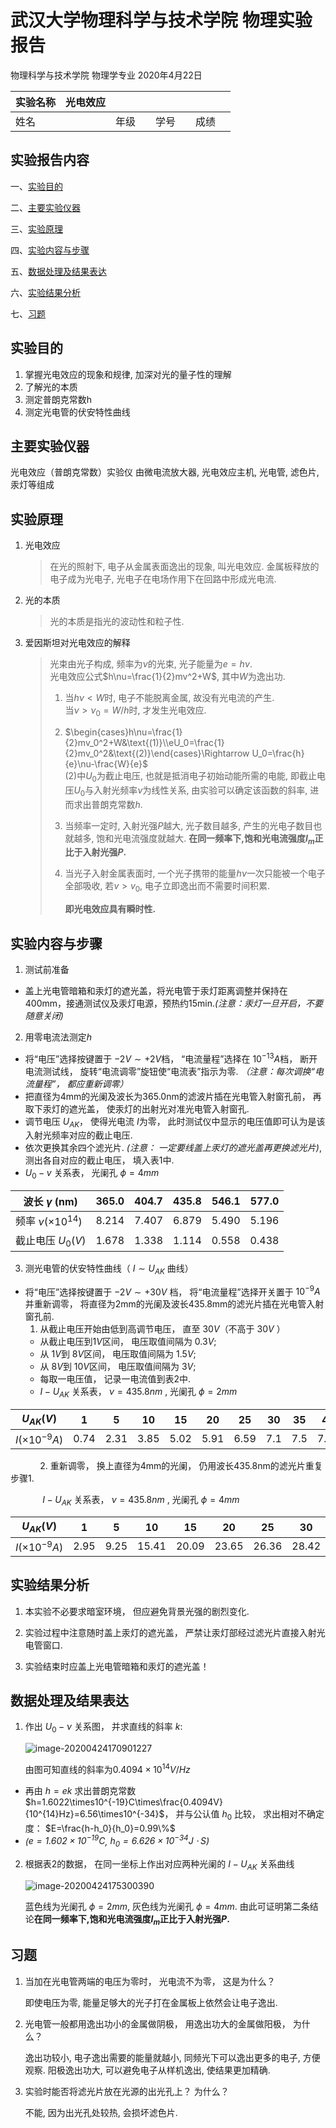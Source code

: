 # 武汉大学物理科学与技术学院 物理实验报告

物理科学与技术学院 物理学专业 2020年4月22日

| 实验名称 | 光电效应 |      |      |      |      |      |      |
| -------- | -------- | ---- | ---- | ---- | ---- | ---- | ---- |
| 姓名     |          | 年级 |      | 学号 |      | 成绩 |      |

## 实验报告内容

一、[实验目的](#实验目的)

二、[主要实验仪器](#主要实验仪器)

三、[实验原理](#实验原理)

四、[实验内容与步骤](#实验内容与步骤)

五、[数据处理及结果表达](#数据处理及结果表达])

六、[实验结果分析](#实验结果分析)

七、[习题](#习题)


## 实验目的

1. 掌握光电效应的现象和规律, 加深对光的量子性的理解
2. 了解光的本质
3. 测定普朗克常数h
4. 测定光电管的伏安特性曲线

## 主要实验仪器

光电效应（普朗克常数）实验仪
由微电流放大器, 光电效应主机, 光电管, 滤色片, 汞灯等组成

## 实验原理

1. 光电效应

   > 在光的照射下, 电子从金属表面逸出的现象, 叫光电效应.
   > 金属板释放的电子成为光电子, 光电子在电场作用下在回路中形成光电流.

2. 光的本质

   > 光的本质是指光的波动性和粒子性.

3. 爱因斯坦对光电效应的解释

   > 光束由光子构成, 频率为$\nu$的光束, 光子能量为$e=h\nu$.  
   > 光电效应公式$h\nu=\frac{1}{2}mv^2+W$, 其中$W$为逸出功.
   > 1. 当$h\nu<W$时, 电子不能脱离金属, 故没有光电流的产生.  
   >     当$\nu>\nu_0=W/h$时, 才发生光电效应.
   >
   > 2. $\begin{cases}h\nu=\frac{1}{2}mv_0^2+W&\text{(1)}\\eU_0=\frac{1}{2}mv_0^2&\text{(2)}\end{cases}\Rightarrow U_0=\frac{h}{e}\nu-\frac{W}{e}$  
   >     (2)中$U_0$为截止电压, 也就是抵消电子初始动能所需的电能, 即截止电压$U_0$与入射光频率$\nu$为线性关系, 由实验可以确定该函数的斜率, 进而求出普朗克常数$h$.
   >
   > 3. 当频率一定时, 入射光强$P$越大, 光子数目越多, 产生的光电子数目也就越多, 饱和光电流强度就越大. 
   >     **在同一频率下,饱和光电流强度$I_m$正比于入射光强$P$.**
   >
   > 4. 当光子入射金属表面时, 一个光子携带的能量$h\nu$一次只能被一个电子全部吸收, 若$v>v_0$, 电子立即逸出而不需要时间积累.
   >
   >    **即光电效应具有瞬时性.**
   
## 实验内容与步骤

1. 测试前准备
  * 盖上光电管暗箱和汞灯的遮光盖，将光电管于汞灯距离调整并保持在400mm，接通测试仪及汞灯电源，预热约15min._(注意：汞灯一旦开启，不要随意关闭)_


2. 用零电流法测定$h$
  * 将“电压”选择按键置于 $-2V\sim+2V$档， “电流量程”选择在 $10^{-13}A$档， 断开电流测试线， 旋转“电流调零”旋钮使“电流表”指示为零. _（注意：每次调换“电流量程”， 都应重新调零）_
  * 把直径为4mm的光阑及波长为365.0nm的滤波片插在光电管入射窗孔前， 再取下汞灯的遮光盖， 使汞灯的出射光对准光电管入射窗孔.
  * 调节电压 $U_{AK}$， 使得光电流 $I$为零， 此时测试仪中显示的电压值即可认为是该入射光频率对应的截止电压.
  * 依次更换其余四个滤光片. _(注意： 一定要线盖上汞灯的遮光盖再更换滤光片)_, 测出各自对应的截止电压， 填入表1中.
  * $U_0 - v$ 关系表， 光阑孔 $\phi = 4mm$

|波长 $\gamma$ (nm)| 365.0|404.7|435.8|546.1|577.0|
|-----------------| -----| ----| ----|-----|-----|
|频率 $\nu (\times 10^{14})$|8.214|7.407|6.879|5.490|5.196|
|截止电压 $U_0(V)$|1.678 |1.338 |1.114 |0.558 |0.438|


3. 测光电管的伏安特性曲线（ $I\sim U_{AK}$ 曲线）
  * 将“电压”选择按键置于 $-2V \sim +30V$ 档， 将“电流量程”选择开关置于  $10^{-9}A$ 并重新调零， 将直径为2mm的光阑及波长435.8mm的滤光片插在光电管入射窗孔前.
    1. 从截止电压开始由低到高调节电压， 直至 $30V$（不高于 $30V$ ）
      * 从截止电压到$1V$区间， 电压取值间隔为 $0.3V$;
      * 从 $1V$到 $8V$区间， 电压取值间隔为 $1.5V$;
      * 从 $8V$到 $10V$区间， 电压取值间隔为 $3V$;
      * 每取一电压值， 记录一电流值到表2中.
      * $I - U_{AK}$ 关系表， $\nu = 435.8nm$ , 光阑孔 $\phi=2mm$

| $U_{AK}(V)$          | 1    | 5    | 10   | 15   | 20   | 25   | 30   | 35   | 40   | 45   | 50   |
|---|---|---|---|---|---|---|---|---|---|---|---|
| $I(\times 10^{-9}A)$ | 0.74 | 2.31 | 3.85 | 5.02 | 5.91 | 6.59 | 7.1 | 7.5 | 7.79 | 8.02 | 8.19 |

&nbsp;&nbsp;&nbsp;&nbsp;&nbsp;&nbsp;&nbsp;&nbsp;&nbsp;&nbsp;&nbsp;&nbsp;2. 重新调零， 换上直径为4mm的光阑， 仍用波长435.8nm的滤光片重复步骤1.

&nbsp;&nbsp;&nbsp;&nbsp;&nbsp;&nbsp;&nbsp;&nbsp;&nbsp;&nbsp;&nbsp;&nbsp;   $I - U_{AK}$ 关系表， $\nu = 435.8nm$ , 光阑孔 $\phi=4mm$

|$U_{AK}(V)$| 1    | 5    | 10    | 15    | 20    | 25    | 30    | 35    | 40    | 45    | 50    |
|---|---|---|---|---|---|---|---|---|---|---|---|
| $I(\times 10^{-9}A)$ | 2.95 | 9.25 | 15.41 | 20.09 | 23.65 | 26.36 | 28.42 | 29.98 | 31.17 | 32.08 | 32.77 |


## 实验结果分析
1. 本实验不必要求暗室环境， 但应避免背景光强的剧烈变化.


2. 实验过程中注意随时盖上汞灯的遮光盖， 严禁让汞灯部经过滤光片直接入射光电管窗口.


3. 实验结束时应盖上光电管暗箱和汞灯的遮光盖！


## 数据处理及结果表达
1. 作出 $U_0 - \nu$ 关系图， 并求直线的斜率 $k$:

   ![image-20200424170901227](C:\Users\12716\AppData\Roaming\Typora\typora-user-images\image-20200424170901227.png)

   由图可知直线的斜率为$0.4094\times10^{14}V/Hz$
  * 再由 $h=ek$ 求出普朗克常数 $h=1.6022\times10^{-19}C\times\frac{0.4094V}{10^{14}Hz}=6.56\times10^{-34}$， 并与公认值 $h_0$ 比较， 求出相对不确定度： $E=\frac{h-h_0}{h_0}=0.99\%$
  * _($e=1.602 \times 10^{-19}C$, $h_0 = 6.626 \times 10^{-34} J \cdot S$)_


2. 根据表2的数据， 在同一坐标上作出对应两种光阑的 $I-U_{AK}$ 关系曲线

   ![image-20200424175300390](C:\Users\12716\AppData\Roaming\Typora\typora-user-images\image-20200424175300390.png)

   蓝色线为光阑孔 $\phi=2mm$, 灰色线为光阑孔 $\phi=4mm$. 由此可证明第二条结论**在同一频率下,饱和光电流强度$I_m$正比于入射光强$P$.**

## 习题
1. 当加在光电管两端的电压为零时， 光电流不为零， 这是为什么？

   即使电压为零, 能量足够大的光子打在金属板上依然会让电子逸出.


2. 光电管一般都用逸出功小的金属做阴极， 用逸出功大的金属做阳极， 为什么？

   逸出功较小, 电子逸出需要的能量就越小, 同频光下可以逸出更多的电子, 方便观察. 阳极逸出功大, 可以避免电子从样机逸出, 使结果更加精确.


3. 实验时能否将滤光片放在光源的出光孔上？ 为什么？

   不能, 因为出光孔处较热, 会损坏滤色片.
